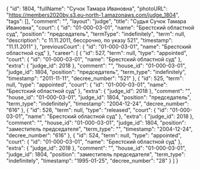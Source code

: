 {
    "id": 1804,
    "fullName": "Сучок Тамара Ивановна",
    "photoURL": "https://members2020by.s3.eu-north-1.amazonaws.com/judge_1804",
    "tags": [],
    "comment": "",
    "layout": "judge",
    "title": "Судья Сучок Тамара Ивановна",
    "court": {
        "id": "01-000-03-01",
        "name": "Брестский областной суд",
        "position": "председатель",
        "termType": "indefinitely",
        "term": null,
        "description": "c 11.11.2011, бессрочно, по указу 521",
        "timestamp": "11.11.2011"
    },
    "previousCourt": {
        "id": "01-000-03-01",
        "name": "Брестский областной суд"
    },
    "career": [
        {
            "id": 527,
            "term": null,
            "type": "appointed",
            "court": {
                "id": "01-000-03-01",
                "name": "Брестский областной суд"
            },
            "extra": {
                "judge_id": 2018
            },
            "comment": "",
            "house_id": "01-000-03-01",
            "judge_id": 1804,
            "position": "председатель",
            "term_type": "indefinitely",
            "timestamp": "2011-11-11",
            "decree_number": "521"
        },
        {
            "id": 525,
            "term": null,
            "type": "appointed",
            "court": {
                "id": "01-000-03-01",
                "name": "Брестский областной суд"
            },
            "extra": {
                "judge_id": 2018
            },
            "comment": "",
            "house_id": "01-000-03-01",
            "judge_id": 1804,
            "position": "председатель",
            "term_type": "indefinitely",
            "timestamp": "2004-12-24",
            "decree_number": "616"
        },
        {
            "id": 526,
            "term": null,
            "type": "released",
            "court": {
                "id": "01-000-03-01",
                "name": "Брестский областной суд"
            },
            "extra": {
                "judge_id": 2018
            },
            "comment": "",
            "house_id": "01-000-03-01",
            "judge_id": 1804,
            "position": "заместитель председателя",
            "term_type": "",
            "timestamp": "2004-12-24",
            "decree_number": "616"
        },
        {
            "id": 524,
            "term": null,
            "type": "appointed",
            "court": {
                "id": "01-000-03-01",
                "name": "Брестский областной суд"
            },
            "extra": {
                "judge_id": 2018
            },
            "comment": "",
            "house_id": "01-000-03-01",
            "judge_id": 1804,
            "position": "заместитель председателя",
            "term_type": "indefinitely",
            "timestamp": "1995-01-25",
            "decree_number": "28"
        }
    ]
}